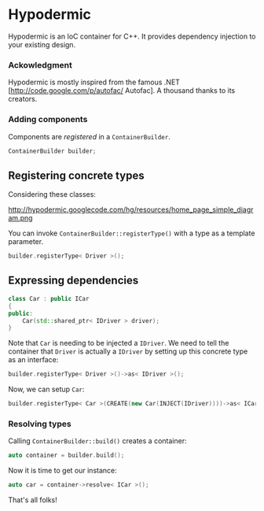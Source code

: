 Hypodermic
==========

Hypodermic is an IoC container for C++. It provides dependency injection to your existing design.


### Ackowledgment

Hypodermic is mostly inspired from the famous .NET [http://code.google.com/p/autofac/ Autofac]. A thousand thanks to its creators.

### Adding components

Components are _registered_ in a `ContainerBuilder`.
```cpp
ContainerBuilder builder;
```

## Registering concrete types

Considering these classes:

http://hypodermic.googlecode.com/hg/resources/home_page_simple_diagram.png

You can invoke `ContainerBuilder::registerType()` with a type as a template parameter.
```cpp
builder.registerType< Driver >();
```

## Expressing dependencies

```cpp
class Car : public ICar
{
public:
    Car(std::shared_ptr< IDriver > driver);
}
```
Note that `Car` is needing to be injected a `IDriver`. We need to tell the container that `Driver` is actually a `IDriver` by setting up this concrete type as an interface:
```cpp
builder.registerType< Driver >()->as< IDriver >();
```

Now, we can setup `Car`:
```cpp
builder.registerType< Car >(CREATE(new Car(INJECT(IDriver))))->as< ICar >();
```


### Resolving types

Calling `ContainerBuilder::build()` creates a container:
```cpp
auto container = builder.build();
```
Now it is time to get our instance:
```cpp
auto car = container->resolve< ICar >();
```

That's all folks!
